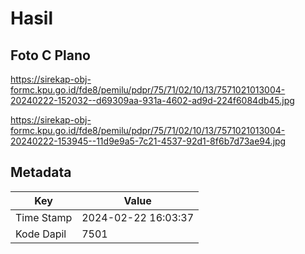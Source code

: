 # Hasil

## Foto C Plano

https://sirekap-obj-formc.kpu.go.id/fde8/pemilu/pdpr/75/71/02/10/13/7571021013004-20240222-152032--d69309aa-931a-4602-ad9d-224f6084db45.jpg

https://sirekap-obj-formc.kpu.go.id/fde8/pemilu/pdpr/75/71/02/10/13/7571021013004-20240222-153945--11d9e9a5-7c21-4537-92d1-8f6b7d73ae94.jpg


## Metadata

| Key        | Value               |
| ---------- | ------------------- |
| Time Stamp | 2024-02-22 16:03:37 |
| Kode Dapil | 7501                |



